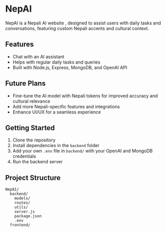 # NepAI

NepAI is a Nepali AI website , designed to assist users with daily tasks and conversations, featuring custom Nepali accents and cultural context.

## Features
- Chat with an AI assistant 
- Helps with regular daily tasks and queries
- Built with Node.js, Express, MongoDB, and OpenAI API

## Future Plans
- Fine-tune the AI model with Nepali tokens for improved accuracy and cultural relevance
- Add more Nepali-specific features and integrations
- Enhance UI/UX for a seamless experience

## Getting Started
1. Clone the repository
2. Install dependencies in the `backend` folder
3. Add your own `.env` file in `backend/` with your OpenAI and MongoDB credentials
4. Run the backend server

## Project Structure
```
NepAI/
  backend/
    models/
    routes/
    utils/
    server.js
    package.json
    .env 
  frontend/
```

